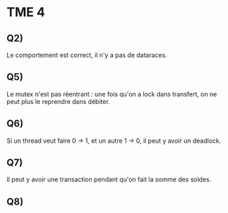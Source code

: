 TME 4
=====

Q2)
---

Le comportement est correct, il n'y a pas de dataraces.


Q5)
---

Le mutex n'est pas réentrant : une fois qu'on a lock dans transfert, on ne peut plus le reprendre dans débiter.

Q6)
---

Si un thread veut faire 0 -> 1, et un autre 1 -> 0, il peut y avoir un deadlock.

Q7)
---

Il peut y avoir une transaction pendant qu'on fait la somme des soldes.

Q8)
---

